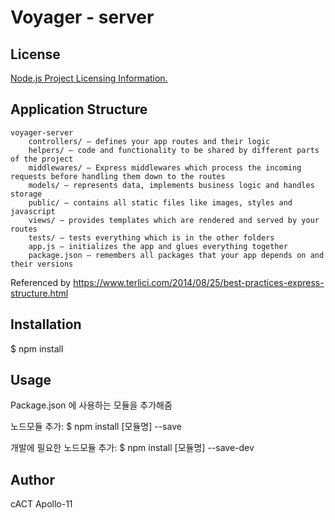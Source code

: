 # Voyager - server
## License
 
[Node.js Project Licensing Information.](https://raw.githubusercontent.com/nodejs/node/master/LICENSE ) 

## Application Structure
	voyager-server 
		controllers/ – defines your app routes and their logic
		helpers/ – code and functionality to be shared by different parts of the project
    	middlewares/ – Express middlewares which process the incoming requests before handling them down to the routes
    	models/ – represents data, implements business logic and handles storage
    	public/ – contains all static files like images, styles and javascript
    	views/ – provides templates which are rendered and served by your routes
    	tests/ – tests everything which is in the other folders
    	app.js – initializes the app and glues everything together
    	package.json – remembers all packages that your app depends on and their versions

Referenced by <https://www.terlici.com/2014/08/25/best-practices-express-structure.html> 

## Installation
$ npm install

## Usage
Package.json 에 사용하는 모듈을 추가해줌

노드모듈 추가: $ npm install [모듈명] --save

개발에 필요한 노드모듈 추가: $ npm install [모듈명] --save-dev

## Author

cACT Apollo-11